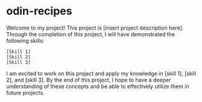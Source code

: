 # odin-recipes
Welcome to my project! This project is [insert project description here]. Through the completion of this project, I will have demonstrated the following skills:

    [Skill 1]
    [Skill 2]
    [Skill 3]

I am excited to work on this project and apply my knowledge in [skill 1], [skill 2], and [skill 3]. By the end of this project, I hope to have a deeper understanding of these concepts and be able to effectively utilize them in future projects.

